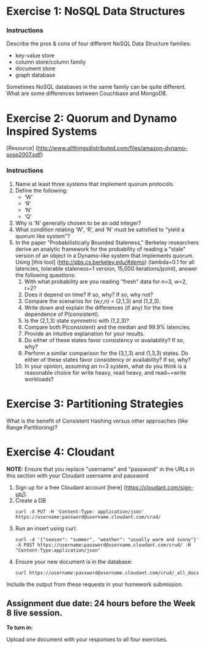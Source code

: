 # Exercise 1: NoSQL Data Structures

### Instructions

Describe the pros & cons of four different NoSQL Data Structure families:
- key-value store
- column store/column family
- document store
- graph database

Sometimes NoSQL databases in the same family can be quite different. What are some differences between Couchbase and MongoDB.

# Exercise 2: Quorum and Dynamo Inspired Systems

[Resource] (http://www.allthingsdistributed.com/files/amazon-dynamo-sosp2007.pdf)

### Instructions 
1. Name at least three systems that implement quorum protocols. 
1. Define the following: 
    - ‘W’ 
    - ‘R’ 
    - ‘N’ 
    - ‘Q’ 
1. Why is ‘N’ generally chosen to be an odd
integer? 
1. What condition relating ‘W’, ‘R’, and ‘N’ must be satisfied to "yield a quorum like system"? 
1. In the paper "Probabilistically Bounded Staleness,"
Berkeley researchers derive an analytic framework for the probability of reading a "stale" version of an object in a Dynamo-like system that implements quorum.
Using [this tool] (http://pbs.cs.berkeley.edu/#demo) (lambda=0.1 for all latencies, tolerable staleness=1 version, 15,000 iterations/point), answer the following questions: 
    1. With what probability are you reading "fresh" data for n=3, w=2, r=2? 
    1. Does it depend on time? If so, why? If so, why not? 
    1. Compare the scenarios for (w,r,n) = (2,1,3) and (1,2,3). 
    1. Write down and explain the differences (if any) for the time dependence of P(consistent). 
    1. Is the (2,1,3) state symmetric with (1,2,3)? 
    1. Compare both P(consistent) and the median and 99.9% latencies. 
    1. Provide an intuitive explanation for your results. 
    1. Do either of these states favor consistency or availability? If so, why? 
    1. Perform a similar comparison for the (3,1,3) and (1,3,3) states. Do either of these states favor consistency or availability? If so, why? 
    1. In your opinion, assuming an n=3
system, what do you think is a reasonable choice for write heavy, read heavy, and read\~=write workloads? 

# Exercise 3: Partitioning Strategies 
What is the benefit of Consistent Hashing versus other approaches (like Range Partitioning)?

# Exercise 4: Cloudant
**NOTE:** Ensure that you replace "username" and "password" in the URLs in this section with your Cloudant username and password

1. Sign up for a free Cloudant account [here] (https://cloudant.com/sign-up/).
1. Create a DB
    ```
    curl -X PUT -H 'Content-Type: application/json' https://username:password@username.cloudant.com/crud/
    ```
1. Run an insert using curl:
    ```
    curl -d '{"season": "summer", "weather": "usually warm and sunny"}' -X POST https://username:password@username.cloudant.com/crud/ -H "Content-Type:application/json"
    ```
1. Ensure your new document is in the database: 
    ```
    curl https://username:password@username.cloudant.com/crud/_all_docs
    ```


Include the output from these requests in your homework submission.

## Assignment due date: 24 hours before the Week 8 live session. 
**To turn in:** 
 
Upload one document with your responses to all four exercises.  
